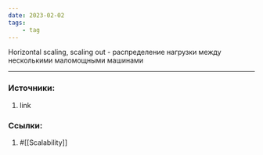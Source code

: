 ```yaml
---
date: 2023-02-02
tags:
    - tag
---
```


Horizontal scaling, scaling out -  распределение нагрузки между несколькими маломощными машинами

---

### Источники:
1. link

### Ссылки:
1. #[[Scalability]]